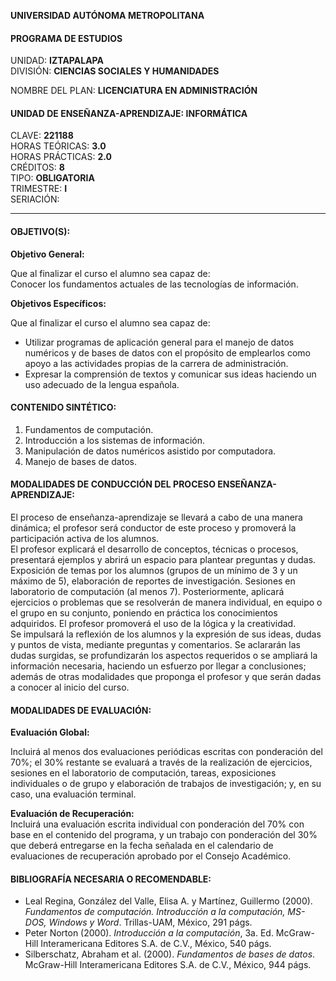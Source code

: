 **UNIVERSIDAD AUTÓNOMA METROPOLITANA**

#### **PROGRAMA DE ESTUDIOS**  

UNIDAD: **IZTAPALAPA**  
DIVISIÓN: **CIENCIAS SOCIALES Y HUMANIDADES**  

NOMBRE DEL PLAN: **LICENCIATURA EN ADMINISTRACIÓN**

#### UNIDAD DE ENSEÑANZA-APRENDIZAJE: **INFORMÁTICA**  

CLAVE: **221188**  
HORAS TEÓRICAS: **3.0**  
HORAS PRÁCTICAS: **2.0**  
CRÉDITOS: **8**  
TIPO: **OBLIGATORIA**  
TRIMESTRE: **I**  
SERIACIÓN:  

---

#### **OBJETIVO(S):**  

**Objetivo General:**  

Que al finalizar el curso el alumno sea capaz de:  
Conocer los fundamentos actuales de las tecnologías de información.  

**Objetivos Específicos:**  

Que al finalizar el curso el alumno sea capaz de:  

- Utilizar programas de aplicación general para el manejo de datos numéricos y de bases de datos con el propósito de emplearlos como apoyo a las actividades propias de la carrera de administración.  
- Expresar la comprensión de textos y comunicar sus ideas haciendo un uso adecuado de la lengua española.  

#### **CONTENIDO SINTÉTICO:**  

1. Fundamentos de computación.  
2. Introducción a los sistemas de información.  
3. Manipulación de datos numéricos asistido por computadora.  
4. Manejo de bases de datos.  

#### **MODALIDADES DE CONDUCCIÓN DEL PROCESO ENSEÑANZA-APRENDIZAJE:**  

El proceso de enseñanza-aprendizaje se llevará a cabo de una manera dinámica; el profesor será conductor de este proceso y promoverá la participación activa de los alumnos.  
El profesor explicará el desarrollo de conceptos, técnicas o procesos, presentará ejemplos y abrirá un espacio para plantear preguntas y dudas.  
Exposición de temas por los alumnos (grupos de un mínimo de 3 y un máximo de 5), elaboración de reportes de investigación. Sesiones en laboratorio de computación (al menos 7). Posteriormente, aplicará ejercicios o problemas que se resolverán de manera individual, en equipo o el grupo en su conjunto, poniendo en práctica los conocimientos adquiridos. El profesor promoverá el uso de la lógica y la creatividad.  
Se impulsará la reflexión de los alumnos y la expresión de sus ideas, dudas y puntos de vista, mediante preguntas y comentarios. Se aclararán las dudas surgidas, se profundizarán los aspectos requeridos o se ampliará la información necesaria, haciendo un esfuerzo por llegar a conclusiones; además de otras modalidades que proponga el profesor y que serán dadas a conocer al inicio del curso.  

#### **MODALIDADES DE EVALUACIÓN:**  

**Evaluación Global:**  

Incluirá al menos dos evaluaciones periódicas escritas con ponderación del 70%; el 30% restante se evaluará a través de la realización de ejercicios, sesiones en el laboratorio de computación, tareas, exposiciones individuales o de grupo y elaboración de trabajos de investigación; y, en su caso, una evaluación terminal.  

**Evaluación de Recuperación:**  
Incluirá una evaluación escrita individual con ponderación del 70% con base en el contenido del programa, y un trabajo con ponderación del 30% que deberá entregarse en la fecha señalada en el calendario de evaluaciones de recuperación aprobado por el Consejo Académico.  

#### **BIBLIOGRAFÍA NECESARIA O RECOMENDABLE:**  
- Leal Regina, González del Valle, Elisa A. y Martínez, Guillermo (2000). *Fundamentos de computación. Introducción a la computación, MS-DOS, Windows y Word*. Trillas-UAM, México, 291 págs.  
- Peter Norton (2000). *Introducción a la computación*, 3a. Ed. McGraw-Hill Interamericana Editores S.A. de C.V., México, 540 págs.  
- Silberschatz, Abraham et al. (2000). *Fundamentos de bases de datos*. McGraw-Hill Interamericana Editores S.A. de C.V., México, 944 págs.  
